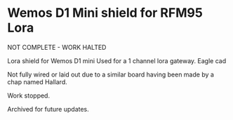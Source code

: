 Wemos D1 Mini shield for RFM95 Lora
===================================

NOT COMPLETE - WORK HALTED

Lora shield for Wemos D1 mini
Used for a 1 channel lora gateway.
Eagle cad

Not fully wired or laid out due to a similar board having been made by a chap named Hallard.

Work stopped. 

Archived for future updates.

